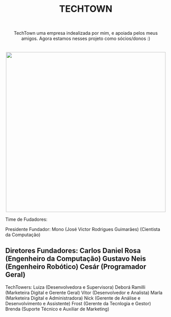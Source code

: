 <div align="center"><h1><b>TECHTOWN</b></h1></div> <p><p><p>
<br>
  
<div align="center">TechTown uma empresa indealizada por mim, e apoiada pelos meus amigos. Agora estamos nesses projeto como sócios/donos :)</div><br>
<br>



<div align="center">
<img src= "https://user-images.githubusercontent.com/102203391/161662035-187aa946-78bc-4a3b-a6f6-c57047a317f4.png" width="500px" />
</div>


Time de Fudadores:

Presidente Fundador:
Mono (José Victor Rodrigues Guimarães) (Cientista da Computação)

Diretores Fundadores:
Carlos Daniel Rosa (Engenheiro da Computação)
Gustavo Neis (Engenheiro Robótico)
Cesár (Programador Geral)
--------------------------------------------------------------------



TechTowers:
Luiza (Desenvolvedora e Supervisora)
Deborá Ramilli (Marketeira Digital e Gerente Geral)
Vitor (Desenvolvedor e Analista)
Marla (Marketeira Digital e Administradora)
Nick (Gerente de Análise e Desenvolvimento e Assistente)
Frost (Gerente da Tecnlogia e Gestor)
Brenda (Suporte Técnico e Auxiliar de Marketing)




